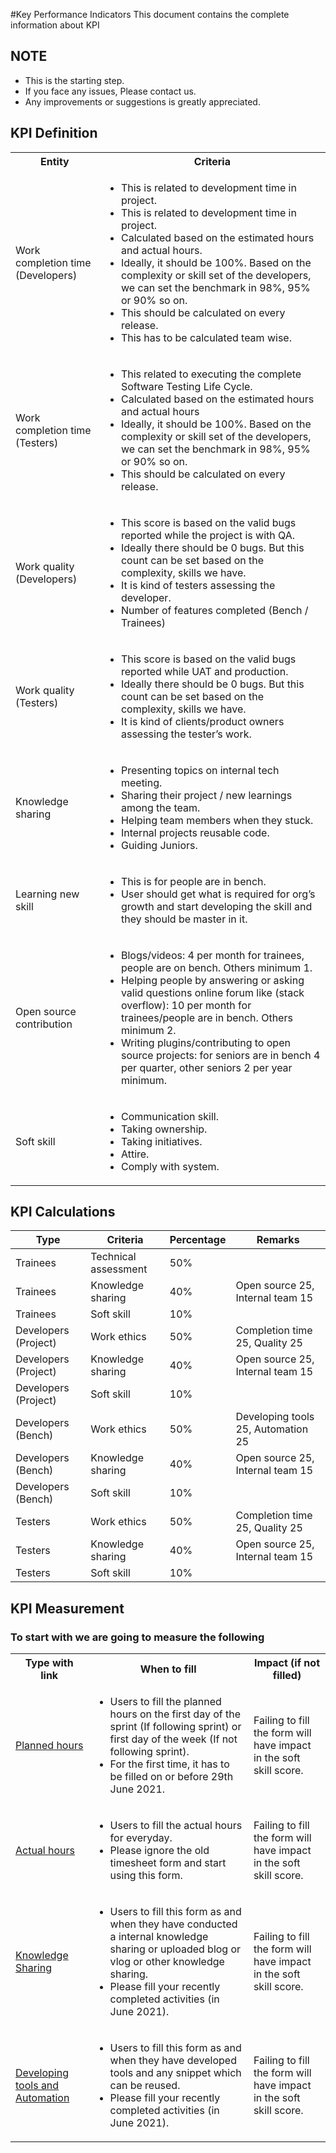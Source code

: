 #Key Performance Indicators
This document contains the complete information about KPI

## NOTE

- This is the starting step.
- If you face any issues, Please contact us.
- Any improvements or suggestions is greatly appreciated.

## KPI Definition

<table>
  <tbody>
    <tr>
      <th>Entity</th>
      <th>Criteria</th>
    </tr>
    <tr>
      <td>Work completion time (Developers)</td>
      <td>
        <ul>
          <li>This is related to development time in project.</li>
<li>This is related to development time in project.</li>
<li>Calculated based on the estimated hours and actual hours.</li>
<li>Ideally, it should be 100%. Based on the complexity or skill set of the developers, we can
set the benchmark in 98%, 95% or 90% so on.</li>
<li>This should be calculated on every release.</li>
<li>This has to be calculated team wise.</li>
        </ul>
</td>
    </tr>
    <tr>
      <td>Work completion time (Testers)</td>
      <td>
<ul>
<li>This related to executing the complete Software Testing Life Cycle.</li>
<li>Calculated based on the estimated hours and actual hours</li>
<li>Ideally, it should be 100%. Based on the complexity or skill set of the developers, we can set the benchmark in 98%, 95% or 90% so on.</li>
<li>This should be calculated on every release.</li>
</ul>
</td>
    </tr>
    <tr>
      <td>Work quality (Developers)</td>
      <td>
<ul>
<li>This score is based on the valid bugs reported while the project is with QA.</li>
<li>Ideally there should be 0 bugs. But this count can be set based on the complexity, skills we
have.</li>
<li>It is kind of testers assessing the developer.</li>
<li>Number of features completed (Bench / Trainees)</li>
</ul>
</td>
    </tr>
    <tr>
      <td>Work quality (Testers)</td>
      <td>
<ul>
<li>This score is based on the valid bugs reported while UAT and production.</li>
<li>Ideally there should be 0 bugs. But this count can be set based on the complexity, skills we have.</li>
<li>It is kind of clients/product owners assessing the tester’s work.</li>
</ul>
</td>
    </tr>
    <tr>
      <td>Knowledge sharing</td>
      <td>
<ul>
<li>Presenting topics on internal tech meeting.</li>
<li>Sharing their project / new learnings among the team.</li>
<li>Helping team members when they stuck.</li>
<li>Internal projects reusable code.</li>
<li>Guiding Juniors.</li>
</ul>
</td>
    </tr>
    <tr>
      <td>Learning new skill</td>
      <td>
<ul>
<li>This is for people are in bench.</li>
<li>User should get what is required for org’s growth and start developing the skill and they should be master in it.</li>
</ul>
</td>
    </tr>
    <tr>
      <td>Open source contribution</td>
      <td>
<ul>
<li>Blogs/videos: 4 per month for trainees, people are on bench. Others minimum 1.</li>
<li>Helping people by answering or asking valid questions online forum like (stack overflow): 10 per month for trainees/people are in bench. Others minimum 2.</li>
<li>Writing plugins/contributing to open source projects: for seniors are in bench 4 per quarter, other seniors 2 per year minimum.</li>
</ul>
</td>
    </tr>
    <tr>
      <td>Soft skill</td>
      <td>
<ul>
<li>Communication skill.</li>
<li>Taking ownership.</li>
<li>Taking initiatives.</li>
<li>Attire.</li>
<li>Comply with system.</li>
</ul>
</td>
    </tr>
  </tbody>
</table>

## KPI Calculations

<table>
<thead><tr><th>Type</th><th>Criteria</th><th>Percentage</th><th>Remarks</th></tr></thead><tbody>
 <tr><td>Trainees</td><td>Technical assessment</td><td>50%</td><td>&nbsp;</td></tr>
 <tr><td>Trainees</td><td>Knowledge sharing</td><td>40%</td><td>Open source 25, Internal team 15</td></tr>
 <tr><td>Trainees</td><td>Soft skill</td><td>10%</td><td>&nbsp;</td></tr>
 <tr><td>Developers (Project)</td><td>Work ethics</td><td>50%</td><td>Completion time 25, Quality 25</td></tr>
 <tr><td>Developers (Project)</td><td>Knowledge sharing</td><td>40%</td><td>Open source 25, Internal team 15</td></tr>
 <tr><td>Developers (Project)</td><td>Soft skill</td><td>10%</td><td>&nbsp;</td></tr>
 <tr><td>Developers (Bench)</td><td>Work ethics</td><td>50%</td><td>Developing tools 25, Automation 25</td></tr>
 <tr><td>Developers (Bench)</td><td>Knowledge sharing</td><td>40%</td><td>Open source 25, Internal team 15</td></tr>
 <tr><td>Developers (Bench)</td><td>Soft skill</td><td>10%</td><td>&nbsp;</td></tr>
 <tr><td>Testers</td><td>Work ethics</td><td>50%</td><td>Completion time 25, Quality 25</td></tr>
 <tr><td>Testers</td><td>Knowledge sharing</td><td>40%</td><td>Open source 25, Internal team 15</td></tr>
 <tr><td>Testers</td><td>Soft skill</td><td>10%</td><td></td></tr>
</tbody></table>

## KPI Measurement

### To start with we are going to measure the following

<table>
<tr>
<th>Type with link</th>
<th>When to fill</th>
<th>Impact (if not filled)</th>
</tr>
<tr>
<td>
<a href="https://docs.google.com/forms/d/e/1FAIpQLScsw1DbEfZEl4UIXHDMzhkpOmAO_YK_vn7wYbBVq_I8nVrmKQ/viewform" target="_blank">Planned hours</a>
</td>
<td>
<ul>
<li>Users to fill the planned hours on the first day of the sprint (If following sprint) or first day of the week (If not following sprint).</li>

<li>For the first time, it has to be filled on or before 29th June 2021.</li>
</ul>
</td>
<td>Failing to fill the form will have impact in the soft skill score.</td>
</tr>
<tr>
<td>
<a href="https://docs.google.com/forms/d/15wk8Drolm-4zoQix8dkfCEPdSZSXbjvtsrEMYdIceAs/viewform" target="_blank">Actual hours</a>
</td>
<td>
<ul>
<li>Users to fill the actual hours for everyday.</li>

<li>Please ignore the old timesheet form and start using this form.</li>
</ul>
</td>
<td>Failing to fill the form will have impact in the soft skill score.</td>
</tr>
<tr>
<td>
<a href="https://docs.google.com/forms/d/19Vib04CtlNdj_q_9n8q5alMwj9jkriqlmwkOWx4Abh8/viewform" target="_blank">Knowledge Sharing</a>
</td>
<td>
<ul>
<li>Users to fill this form as and when they have conducted a internal knowledge sharing or uploaded blog or vlog or other knowledge sharing.</li>

<li>Please fill your recently completed activities (in June 2021).</li>
</ul>
</td>
<td>Failing to fill the form will have impact in the soft skill score.</td>
</tr>
<tr>
<td>
<a href="https://docs.google.com/forms/d/1D_hX03Nl-JXyYZSwrNXrxGoM0-oBE6wcOOpu0TNFV20/viewform" target="_blank">Developing tools and Automation
</a>
</td>
<td>
<ul>
<li>Users to fill this form as and when they have developed tools and any snippet which can be reused.</li>

<li>Please fill your recently completed activities (in June 2021).</li>
</ul>
</td>
<td>Failing to fill the form will have impact in the soft skill score.</td>
</tr>
<table>
